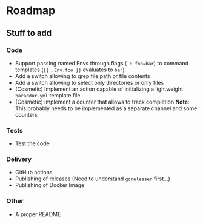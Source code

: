 # Roadmap

## Stuff to add

### Code

- Support passing named Envs through flags (`-e foo=bar`) to command templates (`{{ .Env.foo }}` evaluates to `bar`)
- Add a switch allowing to grep file path or file contents
- Add a switch allowing to select only directories or only files
- (Cosmetic) Implement an action capable of initializing a lightweight `baraddur.yml` template file.
- (Cosmetic) Implement a counter that allows to track completion
   **Note**: This probably needs to be implemented as a separate channel and some counters

### Tests

- Test the code

### Delivery

- GitHub actions
- Publishing of releases (Need to understand `goreleaser` first...)
- Publishing of Docker Image

### Other

- A proper README
